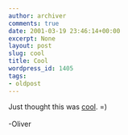 ```yaml
---
author: archiver
comments: true
date: 2001-03-19 23:46:14+00:00
excerpt: None
layout: post
slug: cool
title: Cool
wordpress_id: 1405
tags:
- oldpost
---
```


Just thought this was <a href="http://www.theregister.co.uk/content/6/17681.html" target="_blank">cool</a>. =)<br /><br />-Oliver